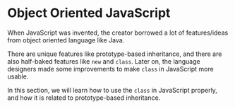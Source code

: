 # Object Oriented JavaScript

When JavaScript was invented, the creator borrowed a lot of features/ideas from object oriented language like Java.

There are unique features like prototype-based inheritance, and there are also half-baked features like `new` and `class`. Later on, the language designers made some improvements to make `class` in JavaScript more usable. 

In this section, we will learn how to use the `class` in JavaScript properly, and how it is related to prototype-based inheritance.